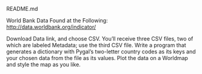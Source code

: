 README.md

World Bank Data Found at the Following:
http://data.worldbank.org/indicator/


 Download Data link, and choose CSV. 
 You’ll receive three CSV files, two of which are labeled Metadata;
 use the third CSV file. Write a program that generates a dictionary
 with Pygal’s two-letter country codes as its keys and your chosen
 data from the file as its values. Plot the data on a Worldmap
 and style the map as you like.

